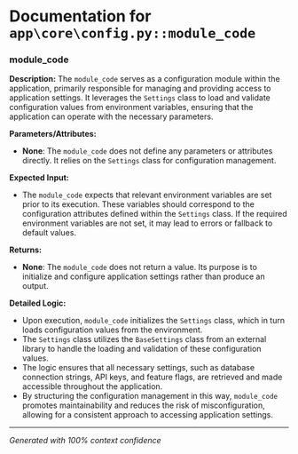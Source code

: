 # Documentation for `app\core\config.py::module_code`

### module_code

**Description:**
The `module_code` serves as a configuration module within the application, primarily responsible for managing and providing access to application settings. It leverages the `Settings` class to load and validate configuration values from environment variables, ensuring that the application can operate with the necessary parameters.

**Parameters/Attributes:**
- **None**: The `module_code` does not define any parameters or attributes directly. It relies on the `Settings` class for configuration management.

**Expected Input:**
- The `module_code` expects that relevant environment variables are set prior to its execution. These variables should correspond to the configuration attributes defined within the `Settings` class. If the required environment variables are not set, it may lead to errors or fallback to default values.

**Returns:**
- **None**: The `module_code` does not return a value. Its purpose is to initialize and configure application settings rather than produce an output.

**Detailed Logic:**
- Upon execution, `module_code` initializes the `Settings` class, which in turn loads configuration values from the environment.
- The `Settings` class utilizes the `BaseSettings` class from an external library to handle the loading and validation of these configuration values.
- The logic ensures that all necessary settings, such as database connection strings, API keys, and feature flags, are retrieved and made accessible throughout the application.
- By structuring the configuration management in this way, `module_code` promotes maintainability and reduces the risk of misconfiguration, allowing for a consistent approach to accessing application settings.

---
*Generated with 100% context confidence*
